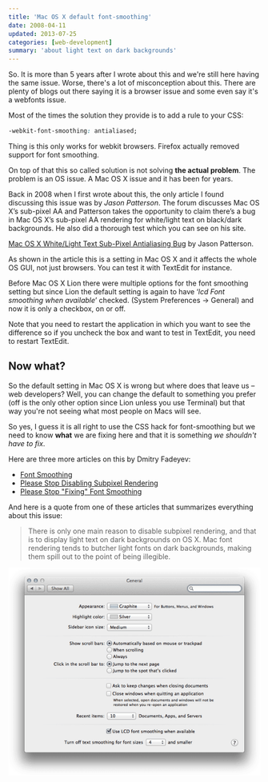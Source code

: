 ```yaml
---
title: 'Mac OS X default font-smoothing'
date: 2008-04-11
updated: 2013-07-25
categories: [web-development]
summary: 'about light text on dark backgrounds'
---
```


<section class="nh-intro" markdown="1">
So. It is more than 5 years after I wrote about this and we're still here having the same issue. Worse, there's a lot of misconception about this. There are plenty of blogs out there saying it is a browser issue and some even say it's a webfonts issue.
</section>

Most of the times the solution they provide is to add a rule to your CSS:

```css
-webkit-font-smoothing: antialiased;
```

Thing is this only works for webkit browsers. Firefox actually removed support for font smoothing.

On top of that this so called solution is not solving **the actual problem**. The problem is an OS issue. A Mac OS X issue and it has been for years.

Back in 2008 when I first wrote about this, the only article I found discussing this issue was by *Jason Patterson*. The forum discusses Mac OS X’s sub-pixel AA and Patterson takes the opportunity to claim there’s a bug in Mac OS X’s sub-pixel AA rendering for white/light text on black/dark backgrounds. He also did a thorough test which you can see on his site.

[Mac OS X White/Light Text Sub-Pixel Antialiasing Bug](http://www.lighterra.com/articles/macosxtextaabug/) by Jason Patterson.

As shown in the article this is a setting in Mac OS X and it  affects the whole OS GUI, not just browsers. You can test it with TextEdit for instance.

Before Mac OS X Lion there were multiple options for the font smoothing setting but since Lion the default setting is again to have ‘*lcd Font smoothing when available*’ checked.  (System Preferences -> General) and now it is only a checkbox, on or off.

Note that you need to restart the application in which you want to see the difference so if you uncheck the box and want to test in TextEdit, you need to restart TextEdit.

<!--
Luckily there is a way to get to the previous multiple settings through the command line. I created an Alfred 2 Workflow for it and you can check that out here.
-->
## Now what?

So the default setting in Mac OS X is wrong but where does that leave us – web developers?
Well, you can change the default to something you prefer (off is the only other option since Lion unless you use Terminal) but that way you're not seeing what most people on Macs will see.

So yes, I guess it is all right to use the CSS hack for font-smoothing but we need to know **what** we are fixing here and that it is something *we shouldn't have to fix*.

Here are three more articles on this by Dmitry Fadeyev:

- [Font Smoothing](http://www.usabilitypost.com/2010/08/26/font-smoothing/)
- [Please Stop Disabling Subpixel Rendering](http://www.usabilitypost.com/2011/02/08/please-stop-disabling-subpixel-rendering/)
- [Please Stop "Fixing" Font Smoothing](http://www.usabilitypost.com/2012/11/05/stop-fixing-font-smoothing/)

And here is a quote from one of these articles that summarizes everything about this issue:

> There is only one main reason to disable subpixel rendering, and that is to display light text on dark backgrounds on OS X. Mac font rendering tends to butcher light fonts on dark backgrounds, making them spill out to the point of being illegible.

![screenshot](../src/assets/screenshot.png)


<!-- <g-image src="~/assets/screenshot.png" /> -->

<!--
Like before, white text on a black or dark background looks bold this way, even when one has not set the weight to bold with css. I’ve turned it off. Browsers need a restart after that to see the difference.

<p class="illustration" markdown=1>![font smoothing](http://www.mikeafford.com/blog/wp-content/uploads/2009/01/mac-font-smoothing-automatic1.gif)</p><p class="caption">Image by Mike Afford</p>
-->
<!-- (image: ~/assets/screenshot.png) -->


<!--
Not too long ago I was developing a website for a client that uses a black background with white text. I noticed the white text appearing rather bold so I assumed my css was faulty and somewhere was a font-weight set to bold. The fact that this was only happening in all browsers on the Mac platform should have been a pointer to the issue. However, as always I question my code first but after intensive research on the css it turned out it had nothing to do with the code at all.
-->
<!--
<br>I created my own tests, one html file for those who want to check if they experience the same issue and one screenshot of how it looked like before I changed my iMac’s default font smoothing style setting.

## Update
Currently my tests are not available online.

## Update
With Snow Leopard you can no longer chose a setting from a list. It has been ‘simplified’ to a checkbox, on or off. On my iMac this was unchecked by default. Testing my file in Safari, it seems as this looks as it is supposed to: the non bold text doesn’t appear to be bold anymore.

On my MacBook however this option was checked by default and the test file text still looks more bold than it should. Unchecking the option did not have an immediate effect, but after quitting and restarting Safari it seems to do the trick.-->

